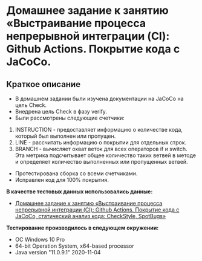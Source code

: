 # Домашнее задание к занятию «Выстраивание процесса непрерывной интеграции (CI): Github Actions. Покрытие кода с JaCoCo.
## Краткое описание

* В домашнем задании были изучена документации на JaCoCo на цель Check.
* Внедрена цель Check в фазу verify.
* Были рассмотрены следующие счетчики:
1. INSTRUCTION - предоставляет информацию о количестве кода, который был выполнен или пропущен.
1. LINE - рассчитать информацию о покрытии для отдельных строк.
1. BRANCH - вычисляет охват веток для всех операторов if и switch. Эта метрика подсчитывает общее количество таких ветвей в методе и определяет количество выполненных или пропущенных ветвей.
* Протестирована сборка со всеми счетчиками.
* Исправлен код для 100% покрытия.


**В качестве тестовых данных использовались данные:**
* [Домашнее задание к занятию «Выстраивание процесса непрерывной интеграции (CI): Github Actions. Покрытие кода с JaCoCo, статический анализ кода: CheckStyle, SpotBugs»](https://github.com/netology-code/javaqa-homeworks/tree/master/ci)

**Тестирование производилось в следующем окружении:**
* OC Windows 10 Pro
* 64-bit Operation System, x64-based processor
* Java version "11.0.9.1" 2020-11-04
